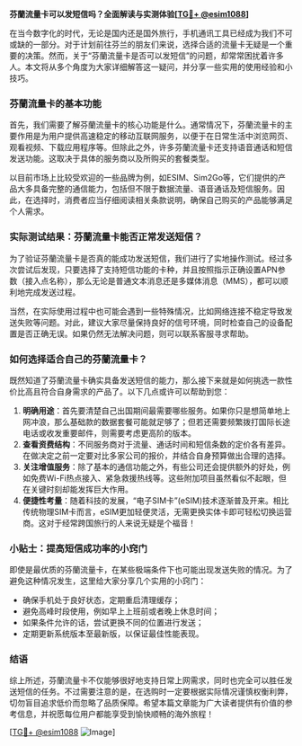 **芬蘭流量卡可以发短信吗？全面解读与实测体验[[TG💪+ @esim1088](https://t.me/s/esim1088)]**

在当今数字化的时代，无论是国内还是国外旅行，手机通讯工具已经成为我们不可或缺的一部分。对于计划前往芬兰的朋友们来说，选择合适的流量卡无疑是一个重要的决策。然而，关于“芬蘭流量卡是否可以发短信”的问题，却常常困扰着许多人。本文将从多个角度为大家详细解答这一疑问，并分享一些实用的使用经验和小技巧。

### 芬蘭流量卡的基本功能

首先，我们需要了解芬蘭流量卡的核心功能是什么。通常情况下，芬蘭流量卡的主要作用是为用户提供高速稳定的移动互联网服务，以便于在日常生活中浏览网页、观看视频、下载应用程序等。但除此之外，许多芬蘭流量卡还支持语音通话和短信发送功能。这取决于具体的服务商以及所购买的套餐类型。

以目前市场上比较受欢迎的一些品牌为例，如ESIM、Sim2Go等，它们提供的产品大多具备完整的通信能力，包括但不限于数据流量、语音通话及短信服务。因此，在选择时，消费者应当仔细阅读相关条款说明，确保自己购买的产品能够满足个人需求。

### 实际测试结果：芬蘭流量卡能否正常发送短信？

为了验证芬蘭流量卡是否真的能成功发送短信，我们进行了实地操作测试。经过多次尝试后发现，只要选择了支持短信功能的卡种，并且按照指示正确设置APN参数（接入点名称），那么无论是普通文本消息还是多媒体消息（MMS），都可以顺利地完成发送过程。

当然，在实际使用过程中也可能会遇到一些特殊情况，比如网络连接不稳定导致发送失败等问题。对此，建议大家尽量保持良好的信号环境，同时检查自己的设备配置是否正确无误。如果仍然无法解决问题，则可以联系客服寻求帮助。

### 如何选择适合自己的芬蘭流量卡？

既然知道了芬蘭流量卡确实具备发送短信的能力，那么接下来就是如何挑选一款性价比高且符合自身需求的产品了。以下几点或许可以帮助到您：

1. **明确用途**：首先要清楚自己出国期间最需要哪些服务。如果你只是想简单地上网冲浪，那么基础款的数据套餐可能就足够了；但若还需要频繁拨打国际长途电话或收发重要邮件，则需要考虑更高阶的版本。
2. **查看资费结构**：不同服务商对于流量、通话时间和短信条数的定价各有差异。在做决定之前一定要对比多家公司的报价，并结合自身预算做出合理的选择。
3. **关注增值服务**：除了基本的通信功能之外，有些公司还会提供额外的好处，例如免费Wi-Fi热点接入、紧急救援热线等。这些附加项目虽然看似不起眼，但在关键时刻却能发挥巨大作用。
4. **便捷性考量**：随着科技的发展，“电子SIM卡”(eSIM)技术逐渐普及开来。相比传统物理SIM卡而言，eSIM更加轻便灵活，无需更换实体卡即可轻松切换运营商。这对于经常跨国旅行的人来说无疑是个福音！

### 小贴士：提高短信成功率的小窍门

即使是最优质的芬蘭流量卡，在某些极端条件下也可能出现发送失败的情况。为了避免这种情况发生，这里给大家分享几个实用的小窍门：

- 确保手机处于良好状态，定期重启清理缓存；
- 避免高峰时段使用，例如早上上班前或者晚上休息时间；
- 如果条件允许的话，尝试更换不同的位置进行发送；
- 定期更新系统版本至最新版，以保证最佳性能表现。

### 结语

综上所述，芬蘭流量卡不仅能够很好地支持日常上网需求，同时也完全可以胜任发送短信的任务。不过需要注意的是，在选购时一定要根据实际情况谨慎权衡利弊，切勿盲目追求低价而忽略了品质保障。希望本篇文章能为广大读者提供有价值的参考信息，并祝愿每位用户都能享受到愉快顺畅的海外旅程！

[[TG💪+ @esim1088](https://t.me/s/esim1088) ![Image](https://i.postimg.cc/4NQfJmqS/Snipaste-2025-05-13-00-14-12.png)]